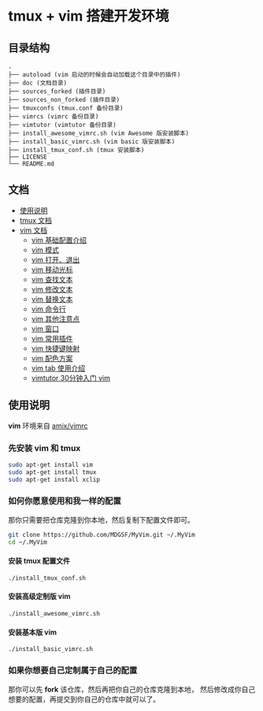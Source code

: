 # tmux + vim 搭建开发环境

## 目录结构

```
.
├── autoload (vim 启动的时候会自动加载这个目录中的插件)
├── doc (文档目录)
├── sources_forked (插件目录)
├── sources_non_forked (插件目录)
├── tmuxconfs (tmux.conf 备份目录)
├── vimrcs (vimrc 备份目录)
├── vimtutor (vimtutor 备份目录)
├── install_awesome_vimrc.sh (vim Awesome 版安装脚本)
├── install_basic_vimrc.sh (vim basic 版安装脚本)
├── install_tmux_conf.sh (tmux 安装脚本)
├── LICENSE
└── README.md
```

## 文档

* [使用说明](#使用说明)
* [tmux 文档](doc/README_tmux.md)
* [vim 文档](doc/README_vim.md)
    * [vim 基础配置介绍](doc/README_vim_basicsetting.md)
    * [vim 模式](doc/README_vim_mode.md)
    * [vim 打开、退出](doc/README_vim_openclose.md)
    * [vim 移动光标](doc/README_vim_movecursor.md)
    * [vim 查找文本](doc/README_vim_search.md)
    * [vim 修改文本](doc/README_vim_modify.md)
    * [vim 替换文本](doc/README_vim_substitute.md)
    * [vim 命令行](doc/README_vim_cmdline.md)
    * [vim 其他注意点](doc/README_vim_miscellanes.md)
    * [vim 窗口](doc/README_vim_panel.md)
    * [vim 常用插件](doc/README_vim_plugin.md)
    * [vim 快捷键映射](doc/README_vim_mapping.md)
    * [vim 配色方案](doc/README_vim_colorscheme.md)
    * [vim tab 使用介绍](doc/README_vim_tab.md)
    * [vimtutor 30分钟入门 vim](doc/README_vim_tutor.md)

## 使用说明

**vim** 环境来自 [amix/vimrc](https://github.com/amix/vimrc)

### 先安装 vim 和 tmux

```bash
sudo apt-get install vim
sudo apt-get install tmux
sudo apt-get install xclip
```

### 如何你愿意使用和我一样的配置

那你只需要把仓库克隆到你本地，然后复制下配置文件即可。

```bash
git clone https://github.com/MDGSF/MyVim.git ~/.MyVim
cd ~/.MyVim
```

#### 安装 tmux 配置文件

```
./install_tmux_conf.sh
```

#### 安装高级定制版 vim

```
./install_awesome_vimrc.sh
```

#### 安装基本版 vim

```
./install_basic_vimrc.sh
```

### 如果你想要自己定制属于自己的配置

那你可以先 **fork** 该仓库，然后再把你自己的仓库克隆到本地，
然后修改成你自己想要的配置，再提交到你自己的仓库中就可以了。

